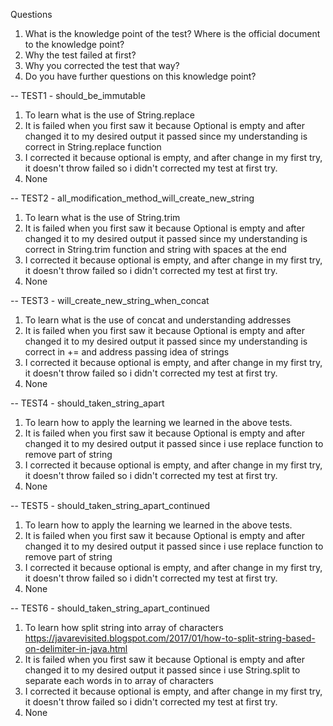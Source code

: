 Questions
1. What is the knowledge point of the test? Where is the official document to the knowledge point?
2. Why the test failed at first?
3. Why you corrected the test that way?
4. Do you have further questions on this knowledge point?

-- TEST1 - should_be_immutable
1. To learn what is the use of String.replace
2. It is failed when you first saw it because Optional is empty and after changed it to my desired output it passed since my understanding is correct in String.replace function
3. I corrected it because optional is empty, and after change in my first try, it doesn't throw failed so i didn't corrected my test at first try.
4. None

-- TEST2 - all_modification_method_will_create_new_string
1. To learn what is the use of String.trim
2. It is failed when you first saw it because Optional is empty and after changed it to my desired output it passed since my understanding is correct in String.trim function and string with spaces at the end
3. I corrected it because optional is empty, and after change in my first try, it doesn't throw failed so i didn't corrected my test at first try.
4. None

-- TEST3 - will_create_new_string_when_concat
1. To learn what is the use of concat and understanding addresses
2. It is failed when you first saw it because Optional is empty and after changed it to my desired output it passed since my understanding is correct in += and address passing idea of strings
3. I corrected it because optional is empty, and after change in my first try, it doesn't throw failed so i didn't corrected my test at first try.
4. None

-- TEST4 - should_taken_string_apart
1. To learn how to apply the learning we learned in the above tests.
2. It is failed when you first saw it because Optional is empty and after changed it to my desired output it passed since i use replace function to remove part of string
3. I corrected it because optional is empty, and after change in my first try, it doesn't throw failed so i didn't corrected my test at first try.
4. None

-- TEST5 - should_taken_string_apart_continued
1. To learn how to apply the learning we learned in the above tests.
2. It is failed when you first saw it because Optional is empty and after changed it to my desired output it passed since i use replace function to remove part of string
3. I corrected it because optional is empty, and after change in my first try, it doesn't throw failed so i didn't corrected my test at first try.
4. None

-- TEST6 - should_taken_string_apart_continued
1. To learn how split string into array of characters https://javarevisited.blogspot.com/2017/01/how-to-split-string-based-on-delimiter-in-java.html
2. It is failed when you first saw it because Optional is empty and after changed it to my desired output it passed since i use String.split to separate each words in to array of characters
3. I corrected it because optional is empty, and after change in my first try, it doesn't throw failed so i didn't corrected my test at first try.
4. None

